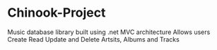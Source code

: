 # Chinook-Project
Music database library built using .net MVC architecture
Allows users Create Read Update and Delete Artsits, Albums and Tracks
